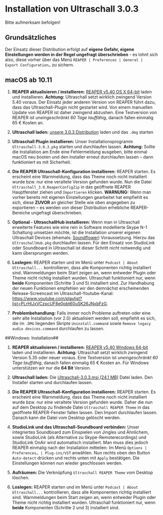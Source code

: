 # Installation von Ultraschall 3.0.3
Bitte aufmerksam befolgen!


## Grundsätzliches

Der Einsatz dieser Distribution erfolgt auf **eigene Gefahr, eigene Einstellungen werden in der Regel ungefragt überschrieben** - es lohnt sich also, diese vorher über das Menü `REAPER | Preferences | General | Export Configuration…` zu sichern.


## macOS ab 10.11


1. **REAPER aktualisieren / installieren:** [REAPER v5.40 OS X 64-bit](http://www.reaper.fm/files/5.x/reaper540_x86_64.dmg) laden und installieren. **Achtung:** Ultraschall setzt wirklich zwingend Version 5.40 voraus. Der Einsatz jeder anderen Version von REAPER führt dazu, dass das Ultraschall-Plugin nicht gestartet wird. Von einem manuellen Update von REAPER ist daher zwingend abzushen. Eine Testversion von REAPER ist *uneingeschränkt 60 Tage lauffähig*, danach fallen einmalig 65 € Kosten an.

2. **Ultraschall laden:** [unsere 3.0.3 Distribution](http://url.ultraschall-podcast.de/us30) laden und das `.dmg` starten

3. **Ultraschall Plugin installieren:** Unser Installationsprogramm `Ultraschall-3.0.3.pkg` starten und durchlaufen lassen. **Achtung:** Sollte die Installation am Ende eine Fehlermeldung ausgeben, bitte einmal macOS neu booten und den Installer erneut durchlaufen lassen – dann funktioniert es mit Sicherheit.

4. **Die REAPER Ultraschall-Konfiguration installieren**: REAPER starten. Es erscheint eine Warnmeldung, dass das Theme noch nicht installiert wurde bzw. nur eine veraltete Version gefunden wurde. Nun die Datei `Ultraschall_3.0.ReaperConfigZip` in das geöffnete REAPER Hauptfenster ziehen und `Importieren` klicken. **WARNUNG:** Wenn man vorher bereits mit eigenen Einstellungen gearbeitet hat empfiehlt es sich, diese **ZUVOR** an gleicher Stelle wie oben angegeben zu exportieren – es werden von dieser Distribution erhebliche REAPER-Bereiche ungefragt überschrieben.

5. **Optional - UltraschallHub installieren:** Wenn man in Ultraschall erweiterte Features wie eine rein in Software modellierte Skype N-1 Schaltung umsetzen möchte, ist die Installation unserer eigenen Ultraschall Devices (ehemals: [Soundflower](https://rogueamoeba.com/freebies/soundflower/)) Voraussetzung. Hierzu das `UltraschallHub.pkg` durchlaufen lassen. Für den Einsatz von StudioLink oder Soundboard in Ultraschall ist dieser Schritt *nicht* notwendig und kann übersprungen werden.

6. **Loslegen:** REAPER starten und im Menü unter `Podcast | About Ultraschall...` kontrollieren, dass alle Komponenten richtig installiert sind. Warnmeldungen beim Start zeigen an, wenn entweder Plugin oder Theme nicht richtig installiert wurden. Ultraschall funktioniert nur, wenn **beide** Komponenten (Schritte 3 und 5) installiert sind.
Zur Handhabung der neuen Funktionen empfehlen wir den demnächst erscheinenden Release-Screencast im Ultraschall-Youtube-Kanal: <https://www.youtube.com/playlist?list=PLrHlJxVCzpcUF8e0pbt60uSK26JNxbFzG>.

7. **Problembehandlung:** Falls immer noch Probleme auftreten oder eine sehr alte Installation (vor 2.0) aktualisiert werden soll, empfiehlt es sich, die im `.DMG` liegenden Skripte `Uninstall.command` sowie `Remove legacy audio devices.command` durchlaufen zu lassen.


##Windows: Installation##

1. **REAPER aktualisieren / installieren:** [REAPER v5.40 Windows 64-bit](http://www.reaper.fm/files/5.x/reaper540_x64-install.exe) laden und installieren. **Achtung:** Ultraschall setzt wirklich zwingend Version 5.35 oder neuer voraus. Eine Testversion ist *uneingeschränkt 60 Tage lauffähig*, danach fallen einmalig 65 € Kosten an. Für Windows unterstützen wir nur die **64 Bit** Version.

2. **Ultraschall laden:** Die [Ultraschall-3.0.3.msi (24.1 MB)](http://url.ultraschall-podcast.de/us30win) Datei laden. Den Installer starten und durchlaufen lassen.

3. **Die REAPER Ultraschall-Konfiguration installieren:** REAPER starten. Es erscheint eine Warnmeldung, dass das Theme noch nicht installiert wurde bzw. nur eine veraltete Version gefunden wurde. Daher die nun auf dem Desktop zu findende Datei `Ultraschall REAPER Theme` in das geöffnete REAPER-Fenster fallen lassen. Den Import durchlaufen lassen. Danach kann die Datei vom Desktop gelöscht werden.

4. **StudioLink und das Ultraschall-Soundboard verbinden:** Unser integriertes Soundboard zum Einspielen von Jingles und Ähnlichem, sowie StudioLink (als Alternative zu Skype-Remoterecordings) und StudioLink OnAir wird automatisch installiert. Man muss dies jedoch REAPER einmalig nach der Installation mitteilen: Im Menü `Options | Preferences… | Plug-ins/VST` anwählen. Nun rechts oben den Button `Auto-detect` drücken und rechts unten mit `Apply` bestätigen. Die Einstellungen können nun wieder geschlossen werden.

5. **Aufräumen:** Die Verknüpfung `Ultraschall REAPER Theme` vom Desktop löschen.

6. **Loslegen:** REAPER starten und im Menü unter `Podcast | About Ultraschall...` kontrollieren, dass alle Komponenten richtig installiert sind. Warnmeldungen beim Start zeigen an, wenn entweder Plugin oder Theme nicht richtig installiert wurden. Ultraschall funktioniert nur, wenn **beide** Komponenten (Schritte 2 und 3) installiert sind.

